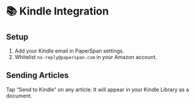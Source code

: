 # 📚 Kindle Integration

## Setup

1. Add your Kindle email in PaperSpan settings.
2. Whitelist `no-reply@paperspan.com` in your Amazon account.

## Sending Articles

Tap “Send to Kindle” on any article. It will appear in your Kindle Library as a document.
